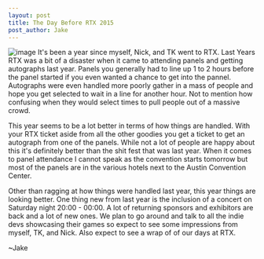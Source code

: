 ```yaml
--- 
layout: post
title: The Day Before RTX 2015
post_author: Jake
---
```


![image](http://static-label.frontgatetickets.com/label/1569/img/header.jpg "RTX 2015 or Fluffy Game Reviews goes to RTX 2 electric boogaloo ")
It's been a year since myself, Nick, and TK went to RTX. Last Years RTX was a bit of a disaster when it came to attending panels and getting autographs last year. Panels you generally had to line up 1 to 2 hours before the panel started if you even wanted a chance to get into the pannel. Autographs were even handled more poorly gather in a mass of people and hope you get selected to wait in a line for another hour. Not to mention how confusing when they would select times to pull people out of a massive crowd.
<!-- more -->

This year seems to be a lot better in terms of how things are handled. With your RTX ticket aside from all the other goodies you get a ticket to get an autograph from one of the panels. While not a lot of people are happy about this it's definitely better than the shit fest that was last year. When it comes to panel attendance I cannot speak as the convention starts tomorrow but most of the panels are in the various hotels next to the Austin Convention Center.

Other than ragging at how things were handled last year, this year things are looking better. One thing new from last year is the inclusion of a concert on Saturday night 20:00 - 00:00. A lot of returning sponsors and exhibitors are back and a lot of new ones. We plan to go around and talk to all the indie devs showcasing their games so expect to see some impressions from myself, TK, and Nick. Also expect to see a wrap of of our days at RTX.

~Jake